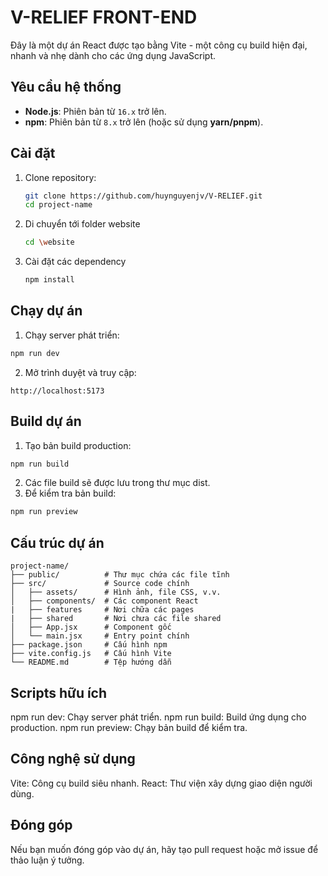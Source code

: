 # V-RELIEF FRONT-END 


Đây là một dự án React được tạo bằng Vite - một công cụ build hiện đại, nhanh và nhẹ dành cho các ứng dụng JavaScript.

## Yêu cầu hệ thống

- **Node.js**: Phiên bản từ `16.x` trở lên.
- **npm**: Phiên bản từ `8.x` trở lên (hoặc sử dụng **yarn/pnpm**).

## Cài đặt

1. Clone repository:
   ```bash
   git clone https://github.com/huynguyenjv/V-RELIEF.git
   cd project-name
   ```
2. Di chuyển tới folder website
   ```bash
   cd \website
   ```
3. Cài đặt các dependency
   ```bash
   npm install
   ```
## Chạy dự án 
1. Chạy server phát triển:
```bash
npm run dev
```
2. Mở trình duyệt và truy cập:
```
http://localhost:5173
```
## Build dự án 
1. Tạo bản build production:
```bash
npm run build
```
2. Các file build sẽ được lưu trong thư mục dist.
3. Để kiểm tra bản build:
```bash
npm run preview
```
## Cấu trúc dự án 
```
project-name/
├── public/          # Thư mục chứa các file tĩnh
├── src/             # Source code chính
│   ├── assets/      # Hình ảnh, file CSS, v.v.
│   ├── components/  # Các component React
|   ├── features     # Nơi chữa các pages
|   ├── shared       # Nơi chưa các file shared
│   ├── App.jsx      # Component gốc
│   └── main.jsx     # Entry point chính
├── package.json     # Cấu hình npm
├── vite.config.js   # Cấu hình Vite
└── README.md        # Tệp hướng dẫn
```

## Scripts hữu ích
  npm run dev: Chạy server phát triển.
  npm run build: Build ứng dụng cho production.
  npm run preview: Chạy bản build để kiểm tra.

## Công nghệ sử dụng
  Vite: Công cụ build siêu nhanh.
  React: Thư viện xây dựng giao diện người dùng.

## Đóng góp
 Nếu bạn muốn đóng góp vào dự án, hãy tạo pull request hoặc mở issue để thảo luận ý tưởng.
